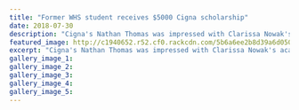 ```yaml
---
title: "Former WHS student receives $5000 Cigna scholarship"
date: 2018-07-30
description: "Cigna's Nathan Thomas was impressed with Clarissa Nowak's academic ability, communication skills & community..."
featured_image: http://c1940652.r52.cf0.rackcdn.com/5b6a6ee2b8d39a6d050006b8/Clarissa-Nowak-ex-Cigna-schol-chron-30-July.gif
excerpt: "Cigna's Nathan Thomas was impressed with Clarissa Nowak's academic ability, communication skills and community involvement."
gallery_image_1: 
gallery_image_2: 
gallery_image_3: 
gallery_image_4: 
gallery_image_5: 
---
```

